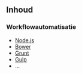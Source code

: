 Inhoud
------

### Workflowautomatisatie

 - [Node.js](https://nodejs.org)
 - [Bower](http://bower.io)
 - [Grunt](http://gruntjs.com)
 - [Gulp](http://gulpjs.com)
 - …